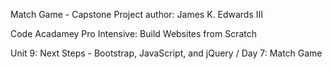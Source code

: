 Match Game - Capstone Project author: James K. Edwards III

Code Acadamey Pro Intensive: Build Websites from Scratch

Unit 9: Next Steps - Bootstrap, JavaScript, and jQuery / Day 7: Match Game
